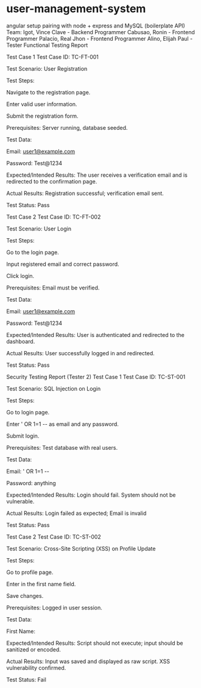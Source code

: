 # user-management-system
 angular setup pairing with node + express and MySQL (boilerplate API)
Team:
 Igot, Vince Clave - Backend Programmer
 Cabusao, Ronin - Frontend Programmer
 Palacio, Real Jhon - Frontend Programmer
 Alino, Elijah Paul - Tester
 Functional Testing Report 

 Test Case 1
Test Case ID: TC-FT-001

Test Scenario: User Registration

Test Steps:

Navigate to the registration page.

Enter valid user information.

Submit the registration form.

Prerequisites: Server running, database seeded.

Test Data:

Email: user1@example.com

Password: Test@1234

Expected/Intended Results:
The user receives a verification email and is redirected to the confirmation page.

Actual Results:
Registration successful; verification email sent.

Test Status: Pass

Test Case 2
Test Case ID: TC-FT-002

Test Scenario: User Login

Test Steps:

Go to the login page.

Input registered email and correct password.

Click login.

Prerequisites: Email must be verified.

Test Data:

Email: user1@example.com

Password: Test@1234

Expected/Intended Results:
User is authenticated and redirected to the dashboard.

Actual Results:
User successfully logged in and redirected.

Test Status: Pass

Security Testing Report (Tester 2)
Test Case 1
Test Case ID: TC-ST-001

Test Scenario: SQL Injection on Login

Test Steps:

Go to login page.

Enter ' OR 1=1 -- as email and any password.

Submit login.

Prerequisites: Test database with real users.

Test Data:

Email: ' OR 1=1 --

Password: anything

Expected/Intended Results:
Login should fail. System should not be vulnerable.

Actual Results:
Login failed as expected; Email is invalid

Test Status: Pass

Test Case 2
Test Case ID: TC-ST-002

Test Scenario: Cross-Site Scripting (XSS) on Profile Update

Test Steps:

Go to profile page.

Enter <script>alert('xss')</script> in the first name field.

Save changes.

Prerequisites: Logged in user session.

Test Data:

First Name: <script>alert('xss')</script>

Expected/Intended Results:
Script should not execute; input should be sanitized or encoded.

Actual Results:
Input was saved and displayed as raw script. XSS vulnerability confirmed.

Test Status: Fail
